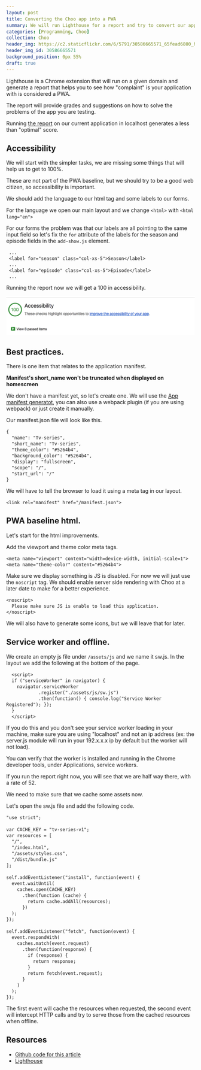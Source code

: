 ```yaml
---
layout: post
title: Converting the Choo app into a PWA
summary: We will run Lighthouse for a report and try to convert our app into a compliant PWA
categories: [Programming, Choo]
collection: Choo
header_img: https://c2.staticflickr.com/6/5791/30586665571_65fead6800_h.jpg
header_img_id: 30586665571
background_position: 0px 55%
draft: true
---
```


Lighthouse is a Chrome extension that will run on a given domain and generate a report that helps you to see how "complaint" is your application with is considered a PWA.

The report will provide grades and suggestions on how to solve the problems of the app you are testing.

Running [the report](/pdfs/tv-series-failure.pdf) on our current application in localhost generates a less than "optimal" score.

## Accessibility

We will start with the simpler tasks, we are missing some things that will help us to get to 100%.

These are not part of the PWA baseline, but we should try to be a good web citizen, so accessibility is important.

We should add the language to our html tag and some labels to our forms.

For the language we open our main layout and we change `<html>` with `<html lang="en">`

For our forms the problem was that our labels are all pointing to the same input field so let's fix the `for` attribute of the labels for the season and episode fields in the `add-show.js` element.

```
 ...
 <label for="season" class="col-xs-5">Season</label>
 ...
 <label for="episode" class="col-xs-5">Episode</label>
 ...
```

Running the report now we will get a 100 in accessibility.

<img src="/images/posts/pwa-with-choo-accessibility.png" alt="Lighthouse accessibility rate." border="0"/>

## Best practices.

There is one item that relates to the application manifest.

__Manifest's short_name won't be truncated when displayed on homescreen__

We don't have a manifest yet, so let's create one. We will use the [App manifest generatot](https://app-manifest.firebaseapp.com/), you can also use a webpack plugin (if you are using webpack) or just create it manually.

Our manifest.json file will look like this.

```
{
  "name": "Tv-series",
  "short_name": "Tv-series",
  "theme_color": "#5264b4",
  "background_color": "#5264b4",
  "display": "fullscreen",
  "scope": "/",
  "start_url": "/"
}
```

We will have to tell the browser to load it using a meta tag in our layout.

```
<link rel="manifest" href="/manifest.json">
```

## PWA baseline html.

Let's start for the html improvements.

Add the viewport and theme color meta tags.

```
<meta name="viewport" content="width=device-width, initial-scale=1">
<meta name="theme-color" content="#5264b4">
```

Make sure we display something is JS is disabled. For now we will just use the `noscript` tag. We should enable server side rendering with Choo at a later date to make for a better experience.

```
<noscript>
  Please make sure JS is enable to load this application.
</noscript>
```

We will also have to generate some icons, but we will leave that for later.

## Service worker and offline.

We create an empty js file under `/assets/js` and we name it sw.js.
In the layout we add the following at the bottom of the page.

```
  <script>
  if ("serviceWorker" in navigator) {
    navigator.serviceWorker
            .register("./assets/js/sw.js")
            .then(function() { console.log("Service Worker Registered"); });
  }
  </script>
```

If you do this and you don't see your service worker loading in your machine, make sure you are using "localhost" and not an ip address (ex: the server.js module will run in your 192.x.x.x ip by default but the worker will not load).

You can verify that the worker is installed and running in the Chrome developer tools, under Applications, service workers.

If you run the report right now, you will see that we are half way there, with a rate of 52.

We need to make sure that we cache some assets now.

Let's open the sw.js file and add the following code.

```
"use strict";

var CACHE_KEY = "tv-series-v1";
var resources = [
  "/",
  "/index.html",
  "/assets/styles.css",
  "/dist/bundle.js"
];

self.addEventListener("install", function(event) {
  event.waitUntil(
    caches.open(CACHE_KEY)
      .then(function (cache) {
        return cache.addAll(resources);
      })
  );
});

self.addEventListener("fetch", function(event) {
  event.respondWith(
    caches.match(event.request)
      .then(function(response) {
        if (response) {
          return response;
        }
        return fetch(event.request);
      }
    )
  );
});
```

The first event will cache the resources when requested, the second event will intercept HTTP calls and try to serve those from the cached resources when offline.

## Resources

* [Github code for this article](https://github.com/hgarcia/tv-series/tree/v0.11)
* [Lighthouse](https://developers.google.com/web/tools/lighthouse/)
